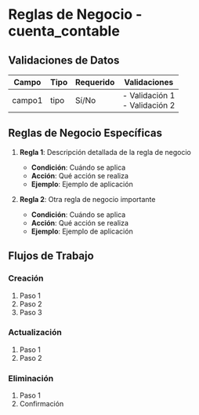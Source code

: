# Reglas de Negocio - cuenta_contable

## Validaciones de Datos

| Campo | Tipo | Requerido | Validaciones |
|-------|------|-----------|--------------|
| campo1 | tipo | Sí/No     | - Validación 1<br>- Validación 2 |

## Reglas de Negocio Específicas

1. **Regla 1**: Descripción detallada de la regla de negocio
   - **Condición**: Cuándo se aplica
   - **Acción**: Qué acción se realiza
   - **Ejemplo**: Ejemplo de aplicación

2. **Regla 2**: Otra regla de negocio importante
   - **Condición**: Cuándo se aplica
   - **Acción**: Qué acción se realiza
   - **Ejemplo**: Ejemplo de aplicación

## Flujos de Trabajo

### Creación
1. Paso 1
2. Paso 2
3. Paso 3

### Actualización
1. Paso 1
2. Paso 2

### Eliminación
1. Paso 1
2. Confirmación
